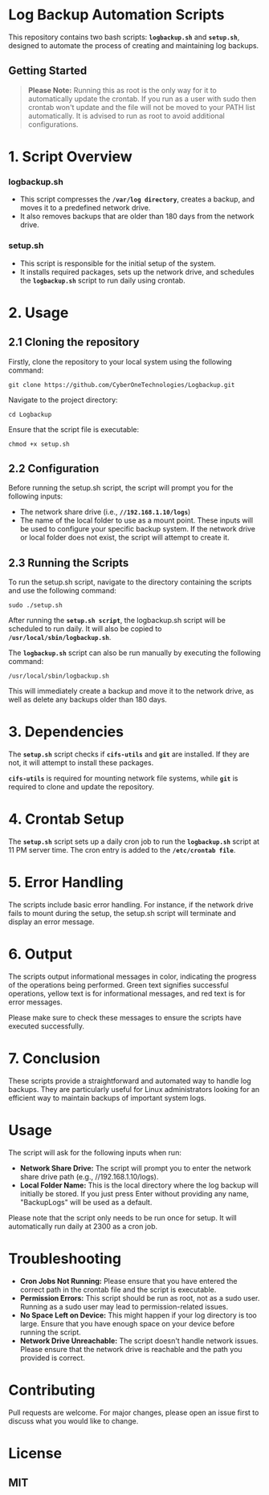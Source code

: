 # Log Backup Automation Scripts
This repository contains two bash scripts: **`logbackup.sh`** and **`setup.sh`**, designed to automate the process of creating and maintaining log backups.

## Getting Started

> **Please Note:** Running this as root is the only way for it to automatically update the crontab. If you run as a user with sudo then crontab won't update and the file will not be moved to your PATH list automatically. It is advised to run as root to avoid additional configurations.


# 1. Script Overview
### logbackup.sh
- This script compresses the **`/var/log directory`**, creates a backup, and moves it to a predefined network drive.
- It also removes backups that are older than 180 days from the network drive.

### setup.sh
- This script is responsible for the initial setup of the system.
- It installs required packages, sets up the network drive, and schedules the **`logbackup.sh`** script to run daily using crontab.


# 2. Usage
## 2.1 Cloning the repository
Firstly, clone the repository to your local system using the following command:

```
git clone https://github.com/CyberOneTechnologies/Logbackup.git
```

Navigate to the project directory:

```
cd Logbackup
```

Ensure that the script file is executable:

```
chmod +x setup.sh
```
## 2.2 Configuration
Before running the setup.sh script, the script will prompt you for the following inputs:

- The network share drive (i.e., **`//192.168.1.10/logs`**)
- The name of the local folder to use as a mount point.
These inputs will be used to configure your specific backup system. If the network drive or local folder does not exist, the script will attempt to create it.


## 2.3 Running the Scripts
To run the setup.sh script, navigate to the directory containing the scripts and use the following command:

```
sudo ./setup.sh
```

After running the **`setup.sh script`**, the logbackup.sh script will be scheduled to run daily. It will also be copied to **`/usr/local/sbin/logbackup.sh`**.

The **`logbackup.sh`** script can also be run manually by executing the following command:
```
/usr/local/sbin/logbackup.sh
```

This will immediately create a backup and move it to the network drive, as well as delete any backups older than 180 days.


# 3. Dependencies
The **`setup.sh`** script checks if **`cifs-utils`** and **`git`** are installed. If they are not, it will attempt to install these packages.

**`cifs-utils`** is required for mounting network file systems, while **`git`** is required to clone and update the repository.


# 4. Crontab Setup
The **`setup.sh`** script sets up a daily cron job to run the **`logbackup.sh`** script at 11 PM server time. The cron entry is added to the **`/etc/crontab file`**.


# 5. Error Handling
The scripts include basic error handling. For instance, if the network drive fails to mount during the setup, the setup.sh script will terminate and display an error message.

# 6. Output
The scripts output informational messages in color, indicating the progress of the operations being performed. Green text signifies successful operations, yellow text is for informational messages, and red text is for error messages.

Please make sure to check these messages to ensure the scripts have executed successfully.

# 7. Conclusion
These scripts provide a straightforward and automated way to handle log backups. They are particularly useful for Linux administrators looking for an efficient way to maintain backups of important system logs.


# Usage
The script will ask for the following inputs when run:

- **Network Share Drive:** The script will prompt you to enter the network share drive path (e.g., //192.168.1.10/logs).
- **Local Folder Name:** This is the local directory where the log backup will initially be stored. If you just press Enter without providing any name, "BackupLogs" will be used as a default.

Please note that the script only needs to be run once for setup. It will automatically run daily at 2300 as a cron job.

# Troubleshooting
- **Cron Jobs Not Running:** Please ensure that you have entered the correct path in the crontab file and the script is executable.
- **Permission Errors:** This script should be run as root, not as a sudo user. Running as a sudo user may lead to permission-related issues.
- **No Space Left on Device:** This might happen if your log directory is too large. Ensure that you have enough space on your device before running the script.
- **Network Drive Unreachable:** The script doesn't handle network issues. Please ensure that the network drive is reachable and the path you provided is correct.

# Contributing
Pull requests are welcome. For major changes, please open an issue first to discuss what you would like to change.

# License
## MIT
